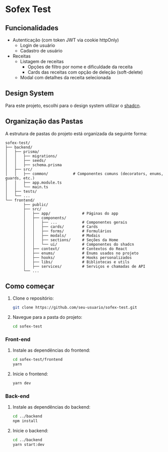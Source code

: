 # Sofex Test

## Funcionalidades
- Autenticação (com token JWT via cookie httpOnly)
    - Login de usuário
    - Cadastro de usuário
- Receitas
    - Listagem de receitas
        - Opções de filtro por nome e dificuldade da receita
        - Cards das receitas com opção de deleção (soft-delete)
    - Modal com detalhes da receita selecionada

## Design System
Para este projeto, escolhi para o design system utilizar o [shadcn](https://shadcn.dev/).

## Organização das Pastas
A estrutura de pastas do projeto está organizada da seguinte forma:

```
sofex-test/
├── backend/
│   ├── prisma/
│   │   ├── migrations/
│   │   ├── seeds/
│   │   ├── schema.prisma 
│   ├── src/
│   │   ├── common/           # Componentes comuns (decorators, enums, guards, etc.)
│   │   ├── app.module.ts
│   │   └── main.ts
│   ├── tests/
│   └── ...
└── frontend/
        ├── public/
        ├── src/
        │   ├── app/              # Páginas do app
        │   ├── components/
        │   │   ├── ...           # Componentes gerais
        │   │   ├── cards/        # Cards
        │   │   ├── forms/        # Formulários
        │   │   ├── modals/       # Modais
        │   │   ├── sections/     # Seções da Home
        │   │   └── ui/           # Componentes do shadcn
        │   ├── context/          # Contextos do React
        │   ├── enums/            # Enums usados no projeto
        │   ├── hooks/            # Hooks personalizados
        │   ├── libs/             # Bibliotecas e utils
        │   ├── services/         # Serviços e chamadas de API
        └── ...
```

## Como começar
1. Clone o repositório:
    ```sh
    git clone https://github.com/seu-usuario/sofex-test.git
    ```
2. Navegue para a pasta do projeto:
    ```sh
    cd sofex-test
    ```

### Front-end
1. Instale as dependências do frontend:
    ```sh
    cd sofex-test/frontend
    yarn
    ```
2. Inicie o frontend:
    ```sh
    yarn dev
    ```

### Back-end
1. Instale as dependências do backend:
    ```sh
    cd ../backend
    npm install
    ```
2. Inicie o backend:
    ```sh
    cd ../backend
    yarn start:dev
    ```